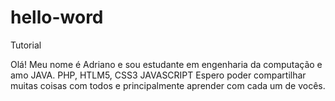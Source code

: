 # hello-word
Tutorial

Olá!
Meu nome é Adriano e sou estudante em engenharia da computação e amo JAVA. PHP, HTLM5, CSS3 JAVASCRIPT
Espero poder compartilhar muitas coisas com todos e principalmente aprender com cada um de vocês.

